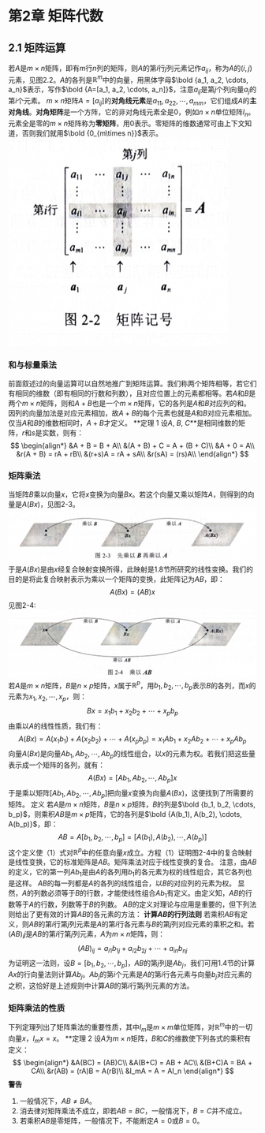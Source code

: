 # 第2章 矩阵代数
## 2.1 矩阵运算
若$A$是$m\times n$矩阵，即有$m$行$n$列的矩阵，则$A$的第$i$行$j$列元素记作$a_{ij}$，称为$A$的$(i,j)$元素，见图2.2。$A$的各列是$\mathbb{R}^m$中的向量，用黑体字母$\bold {a_1, a_2, \cdots, a_n}$表示，写作$\bold {A=[a_1, a_2, \cdots, a_n]}$，注意$a_{ij}$是第$j$个列向量$a_j$的第$i$个元素。
$m\times n$矩阵$A=[a_{ij}]$的**对角线元素**是$a_{11}, a_{22}, \cdots, a_{mm}$，它们组成$A$的**主对角线**。**对角矩阵**是一个方阵，它的非对角线元素全是0，例如$n \times n$单位矩阵$I_n$。元素全是零的$m \times n$矩阵称为**零矩阵**，用0表示。零矩阵的维数通常可由上下文知道，否则我们就用$\bold {0_{m\times n}}$表示。
![图2.2](img/2-2.png)

### 和与标量乘法
前面叙述过的向量运算可以自然地推广到矩阵运算。我们称两个矩阵相等，若它们有相同的维数（即有相同的行数和列数），且对应位置上的元素都相等。若$A$和$B$是两个$m \times n$矩阵，则和$A+B$也是一个$m \times n$矩阵，它的各列是$A$和$B$对应列的和。因列的向量加法是对应元素相加，故$A+B$的每个元素也就是$A$和$B$对应元素相加。仅当$A$和$B$的维数相同时，$A+B$才定义。
**定理 1 设$A$, $B$, $C$**是相同维数的矩阵，$r$和$s$是实数，则有：
$$
\begin{align*}
&A + B = B + A\\
&(A + B) + C = A + (B + C)\\
&A + 0 = A\\
&r(A + B) = rA + rB\\
&(r+s)A = rA + sA\\
&r(sA) = (rs)A\\
\end{align*}
$$

### 矩阵乘法
当矩阵$B$乘以向量$x$，它将$x$变换为向量$Bx$。若这个向量又乘以矩阵$A$，则得到的向量是$A(Bx)$，见图2-3。
![图2-3](img/2-3.png)
于是$A(Bx)$是由$x$经复合映射变换所得，此映射是1.8节所研究的线性变换。我们的目的是将此复合映射表示为乘以一个矩阵的变换，此矩阵记为$AB$，即：
$$
A(Bx) = (AB)x
$$
见图2-4:
![图2-4](img/2-4.png)
若$A$是$m \times n$矩阵，$B$是$n \times p$矩阵，$x$属于$\mathbb{R}^p$，用$b_1, b_2, \cdots, b_p$表示$B$的各列，而$x$的元素为$x_1, x_2, \cdots, x_p$，则：
$$
Bx = x_1b_1 + x_2b_2 + \cdots + x_pb_p
$$
由乘以$A$的线性性质，我们有：
$$
A(Bx) = A(x_1b_1) + A(x_2b_2) + \cdots + A(x_pb_p) = x_1Ab_1 + x_2Ab_2 + \cdots + x_pAb_p
$$
向量$A(Bx)$是向量$Ab_1, Ab_2, \cdots, Ab_p$的线性组合，以$x$的元素为权。若我们把这些量表示成一个矩阵的各列，就有：
$$
A(Bx) = [Ab_1, Ab_2, \cdots, Ab_p]x
$$
于是乘以矩阵$[Ab_1, Ab_2, \cdots, Ab_p]$把向量$x$变换为向量$A(Bx)$，这便找到了所需要的矩阵。
定义 若$A$是$m \times n$矩阵，$B$是$n \times p$矩阵，$B$的列是$\bold {b_1, b_2, \cdots, b_p}$，则乘积$AB$是$m \times p$矩阵，它的各列是$\bold {A(b_1), A(b_2), \cdots, A(b_p)}$，即：
$$
AB = A[b_1, b_2, \cdots, b_p] = [A(b_1), A(b_2), \cdots, A(b_p)]
$$
这个定义使（1）式对$\mathbb{R}^p$中的任意向量$x$成立。方程（1）证明图2-4中的复合映射是线性变换，它的标准矩阵是$AB$。矩阵乘法对应于线性变换的复合。
注意，由$AB$的定义，它的第一列$Ab_1$是由$A$的各列用$b_1$的各元素为权的线性组合，其它各列也是这样。
$AB$的每一列都是$A$的各列的线性组合，以$B$的对应列的元素为权。
显然，$A$的列数必须等于$B$的行数，才能使线性组合$Ab_1$有定义。由定义知，$AB$的行数等于$A$的行数，列数等于$B$的列数。
$AB$的定义对理论与应用是重要的，但下列法则给出了更有效的计算$AB$的各元素的方法：
**计算$AB$的行列法则**
若乘积$AB$有定义，则$AB$的第$i$行第$j$列元素是$A$的第$i$行各元素与$B$的第$j$列对应元素的乘积之和。若$(AB)_ij$是$AB$的第$i$行第$j$列元素，$A$为$m \times n$矩阵，则：
$$
(AB)_{ij} = a_{i1}b_{1j} + a_{i2}b_{2j} + \cdots + a_{in}b_{nj}
$$
为证明这一法则，设$B=[b_1, b_2, \cdots, b_p]$，$AB$的第$j$列是$Ab_j$，我们可用1.4节的计算$Ax$的行向量法则计算$Ab_j$。$Ab_j$的第$i$个元素是$A$的第$i$行各元素与向量$b_j$对应元素的之积，这恰好是上述规则中计算$AB$的第$i$行第$j$列元素的方法。

### 矩阵乘法的性质
下列定理列出了矩阵乘法的重要性质，其中$I_m$是$m \times m$单位矩阵，对$\mathbb{R}^m$中的一切向量$x$，$I_mx=x$。
**定理 2 设$A$为$m \times n$矩阵，$B$和$C$的维数使下列各式的乘积有定义：
$$
\begin{align*}
&A(BC) = (AB)C\\
&A(B+C) = AB + AC\\
&(B+C)A = BA + CA\\
&r(AB) = (rA)B = A(rB)\\
&I_mA = A = AI_n
\end{align*}
$$
**警告**
1. 一般情况下，$AB \neq BA$。
2. 消去律对矩阵乘法不成立，即若$AB=BC$，一般情况下，$B=C$并不成立。
3. 若乘积$AB$是零矩阵，一般情况下，不能断定$A=0$或$B=0$。